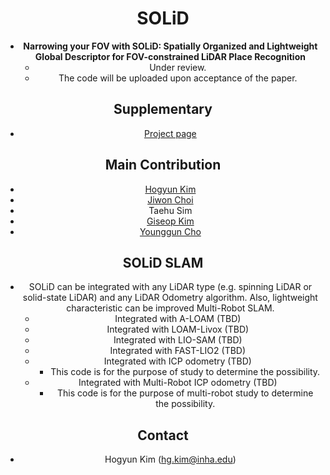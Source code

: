 <div align="center">
    <h1> SOLiD </h1>
<div>
</div>

* **Narrowing your FOV with SOLiD: Spatially Organized and Lightweight Global Descriptor for FOV-constrained LiDAR Place Recognition**
	* Under review.
	* The code will be uploaded upon acceptance of the paper.

## Supplementary
* [Project page](https://sites.google.com/view/lidar-solid)

## Main Contribution
* [Hogyun Kim](https://scholar.google.com/citations?user=t5UEbooAAAAJ&hl=ko)
* [Jiwon Choi](https://scholar.google.com/citations?user=wL8VdUMAAAAJ&hl=ko)
* Taehu Sim
* [Giseop Kim](https://scholar.google.com/citations?user=9mKOLX8AAAAJ&hl=ko)
* [Younggun Cho](https://scholar.google.com/citations?user=W5MOKWIAAAAJ&hl=ko)

## SOLiD SLAM
* SOLiD can be integrated with any LiDAR type (e.g. spinning LiDAR or solid-state LiDAR) and any LiDAR Odometry algorithm. Also, lightweight characteristic can be improved Multi-Robot SLAM. 
	* Integrated with A-LOAM (TBD)
	* Integrated with LOAM-Livox (TBD)
	* Integrated with LIO-SAM (TBD)
	* Integrated with FAST-LIO2 (TBD)
	* Integrated with ICP odometry (TBD)
		* This code is for the purpose of study to determine the possibility.
	* Integrated with Multi-Robot ICP odometry (TBD)
		* This code is for the purpose of multi-robot study to determine the possibility.


## Contact
* Hogyun Kim (hg.kim@inha.edu)
